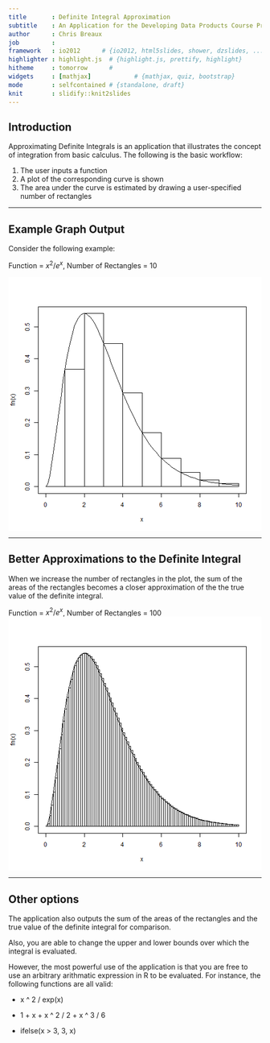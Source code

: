 ```yaml
---
title       : Definite Integral Approximation
subtitle    : An Application for the Developing Data Products Course Project
author      : Chris Breaux
job         : 
framework   : io2012      # {io2012, html5slides, shower, dzslides, ...}
highlighter : highlight.js  # {highlight.js, prettify, highlight}
hitheme     : tomorrow      # 
widgets     : [mathjax]            # {mathjax, quiz, bootstrap}
mode        : selfcontained # {standalone, draft}
knit        : slidify::knit2slides
---
```


## Introduction

Approximating Definite Integrals is an application that illustrates the concept of integration from basic calculus. The following is the basic workflow:

1. The user inputs a function
2. A plot of the corresponding curve is shown
3. The area under the curve is estimated by drawing a user-specified number of rectangles

---

## Example Graph Output
Consider the following example:

Function = $x^2/e^x$, Number of Rectangles = 10

<img src="assets/fig/unnamed-chunk-1-1.png" title="plot of chunk unnamed-chunk-1" alt="plot of chunk unnamed-chunk-1" style="display: block; margin: auto;" />



---

## Better Approximations to the Definite Integral

When we increase the number of rectangles in the plot, the sum of the areas of the rectangles becomes a closer approximation of the the true value of the definite integral. 

Function = $x^2/e^x$, Number of Rectangles = 100
<img src="assets/fig/unnamed-chunk-2-1.png" title="plot of chunk unnamed-chunk-2" alt="plot of chunk unnamed-chunk-2" style="display: block; margin: auto;" />

---

## Other options

The application also outputs the sum of the areas of the rectangles and the true value of the definite integral for comparison.

Also, you are able to change the upper and lower bounds over which the integral is evaluated.

However, the most powerful use of the application is that you are free to use an arbitrary arithmatic expression in R to be evaluated. For instance, the following functions are all valid:

* x ^ 2 / exp(x)

* 1 + x + x ^ 2 / 2 + x ^ 3 / 6

* ifelse(x > 3, 3, x)
